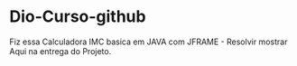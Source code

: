 # Dio-Curso-github
Fiz essa Calculadora IMC basica em JAVA com JFRAME -
Resolvir mostrar Aqui na entrega do Projeto.
